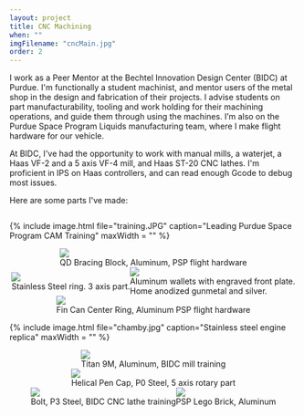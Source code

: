 ```yaml
---
layout: project
title: CNC Machining
when: ""
imgFilename: "cncMain.jpg"
order: 2
---
```


I work as a Peer Mentor at the Bechtel Innovation Design Center (BIDC) at Purdue. I'm functionally a student machinist, and mentor users of the metal shop in the design and fabrication of their projects. I advise students on part manufacturability, tooling and work holding for their machining operations, and guide them through using the machines. I’m also on the Purdue Space Program Liquids manufacturing team, where I make flight hardware for our vehicle.

At BIDC, I've had the opportunity to work with manual mills, a waterjet, a Haas VF-2 and a 5 axis VF-4 mill, and Haas ST-20 CNC lathes. I'm proficient in IPS on Haas controllers, and can read enough Gcode to debug most issues.

Here are some parts I've made:

<div style="display:flex; justify-content:center; align-items:center; flex-wrap:wrap;">

{% include image.html file="training.JPG" caption="Leading Purdue Space Program CAM Training" maxWidth = "" %}

<div class="imgCptnBox">
<img src="{{ "assets/images/cncMain.jpg" | relative_url }}" class="articleImg">
<figcaption class="articleCaption">QD Bracing Block, Aluminum, PSP flight hardware</figcaption>
</div>

<div class="imgCptnBox">
<img src="{{ "assets/images/ring2.jpg" | relative_url }}" class="articleImg">
<figcaption class="articleCaption">Stainless Steel ring.  3 axis part.</figcaption>
</div>

<div class="imgCptnBox">
<img src="{{ "assets/images/wallets.jpg" | relative_url }}" class="articleImg">
<figcaption class="articleCaption">Aluminum wallets with engraved front plate.<br>Home anodized gunmetal and silver.</figcaption>
</div>

<div class="imgCptnBox">
<img src="{{ "assets/images/cnc4.JPG" | relative_url }}" class="articleImg">
<figcaption class="articleCaption">Fin Can Center Ring, Aluminum PSP flight hardware</figcaption>
</div>

{% include image.html file="chamby.jpg" caption="Stainless steel engine replica" maxWidth = "" %}

<div class="imgCptnBox">
<img src="{{ "assets/images/cncMain2.JPG" | relative_url }}" class="articleImg">
<figcaption class="articleCaption">Titan 9M, Aluminum, BIDC mill training</figcaption>
</div>

<div class="imgCptnBox">
<img src="{{ "assets/images/cnc3.JPG" | relative_url }}" class="articleImg">
<figcaption class="articleCaption">Helical Pen Cap, P0 Steel, 5 axis rotary part</figcaption>
</div>

<div class="imgCptnBox">
<img src="{{ "assets/images/cnc5.JPG" | relative_url }}" class="articleImg">
<figcaption class="articleCaption">Bolt, P3 Steel, BIDC CNC lathe training</figcaption>
</div>

<div class="imgCptnBox">
<img src="{{ "assets/images/lego.png" | relative_url }}" class="articleImg">
<figcaption class="articleCaption">PSP Lego Brick, Aluminum</figcaption>
</div>

</div>
